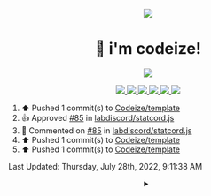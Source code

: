 <p align="center">
    <img src="https://avatars.githubusercontent.com/u/63158950?s=400&u=dd76c829ae30921e131dcbe7c830dc368e2d6e8a&v=4" />
</p>

<h1 align="center">
    👋 i'm codeize!
</h1>

<p align="center">
  <a href="https://skillicons.dev">
    <img src="https://skillicons.dev/icons?i=discord,bots,ts,nodejs,mongodb,react" />
  </a>
</p>

<p align="center">
  <a href="https://discord.com/users/668423998777982997">
    <img src="https://nocache.advaith.workers.dev?url=https://img.shields.io/endpoint?url=https://dev.discordprofiles.me/api/badge/status/668423998777982997?simple=true" />
    <img src="https://nocache.advaith.workers.dev?url=https://img.shields.io/endpoint?url=https://dev.discordprofiles.me/api/badge/vscode/668423998777982997" />
    <img src="https://nocache.advaith.workers.dev?url=https://img.shields.io/endpoint?url=https://dev.discordprofiles.me/api/badge/playing/668423998777982997" />
    <img src="https://nocache.advaith.workers.dev?url=https://img.shields.io/endpoint?url=https://dev.discordprofiles.me/api/badge/spotify/668423998777982997" />
    <img src="https://komarev.com/ghpvc/?username=codeize" />
    <a href="https://discord.gg/ZsJnSxHdgD"><img src="https://invidget.switchblade.xyz/ZsJnSxHdgD" /></a>
  </a>
</p>

<!--RECENT_ACTIVITY:start-->
1. ⬆️ Pushed 1 commit(s) to [Codeize/template](https://github.com/Codeize/template)
2. 👍 Approved [#85](https://github.com/labdiscord/statcord.js/pull/85#pullrequestreview-1053305442) in [labdiscord/statcord.js](https://github.com/labdiscord/statcord.js)
3. 💬 Commented on [#85](https://github.com/labdiscord/statcord.js/pull/85#issuecomment-1197454261) in [labdiscord/statcord.js](https://github.com/labdiscord/statcord.js)
4. ⬆️ Pushed 1 commit(s) to [Codeize/template](https://github.com/Codeize/template)
5. ⬆️ Pushed 1 commit(s) to [Codeize/template](https://github.com/Codeize/template)
<!--RECENT_ACTIVITY:end-->

<!--RECENT_ACTIVITY:last_update-->
Last Updated: Thursday, July 28th, 2022, 9:11:38 AM
<!--RECENT_ACTIVITY:last_update_end-->

<details align="center">
  <summary></summary>
  <a href="https://spotify-github-profile.vercel.app/api/view?uid=av3h9dhe0rlwk1wi7e5f9mwhg&redirect=true">
    <img alt="spotify github profile" src="https://spotify-github-profile.vercel.app/api/view?uid=av3h9dhe0rlwk1wi7e5f9mwhg&cover_image=true&theme=compact">
  </a>
</details>
